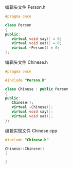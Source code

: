 
编辑头文件 Person.h

```c++
#pragma once

class Person
{
public:
   virtual void say() = 0;
   virtual void eat() = 0;
   virtual ~Person() = 0;
};
```

编辑头文件 Chinese.h

```c++
#pragma once

#include "Person.h"

class Chinese : public Person
{
public:
   Chinese();
   virtual ~Chinese();
   virtual void say();
   virtual void eat();
};
```

编辑实现文件 Chinese.cpp

```c++
#include "Chinese.h"

Chinese::Chinese()
{

}


```
